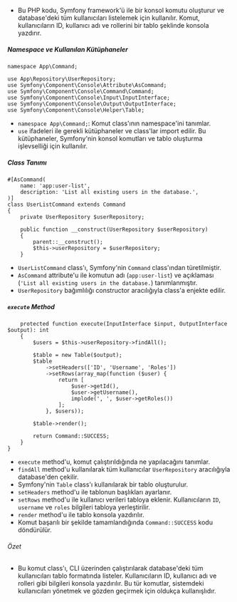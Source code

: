 + Bu PHP kodu, Symfony framework'ü ile bir konsol komutu oluşturur ve database'deki tüm kullanıcıları listelemek için kullanılır. Komut, kullanıcıların ID, kullanıcı adı ve rollerini bir tablo şeklinde konsola yazdırır.

##### Namespace ve Kullanılan Kütüphaneler
~~~~~~~
namespace App\Command;

use App\Repository\UserRepository;
use Symfony\Component\Console\Attribute\AsCommand;
use Symfony\Component\Console\Command\Command;
use Symfony\Component\Console\Input\InputInterface;
use Symfony\Component\Console\Output\OutputInterface;
use Symfony\Component\Console\Helper\Table;
~~~~~~~
+ `namespace App\Command;`: Komut class'ının namespace'ini tanımlar.
+ `use` ifadeleri ile gerekli kütüphaneler ve class'lar import edilir. Bu kütüphaneler, Symfony'nin konsol komutları ve tablo oluşturma işlevselliği için kullanılır.

##### Class Tanımı
~~~~~~~
#[AsCommand(
    name: 'app:user-list',
    description: 'List all existing users in the database.',
)]
class UserListCommand extends Command
{
    private UserRepository $userRepository;

    public function __construct(UserRepository $userRepository)
    {
        parent::__construct();
        $this->userRepository = $userRepository;
    }
~~~~~~~
+ `UserListCommand` class'ı, Symfony'nin `Command` class'ından türetilmiştir.
+ `AsCommand` attribute'u ile komutun adı (`app:user-list`) ve açıklaması (`'List all existing users in the database.`) tanımlanmıştır.
+ `UserRepository` bağımlılığı constructor aracılığıyla class'a enjekte edilir.

##### `execute` Method
~~~~~~~
    protected function execute(InputInterface $input, OutputInterface $output): int
    {
        $users = $this->userRepository->findAll();

        $table = new Table($output);
        $table
            ->setHeaders(['ID', 'Username', 'Roles'])
            ->setRows(array_map(function ($user) {
                return [
                    $user->getId(),
                    $user->getUsername(),
                    implode(', ', $user->getRoles())
                ];
            }, $users));

        $table->render();

        return Command::SUCCESS;
    }
}
~~~~~~~
+ `execute` method'u, komut çalıştırıldığında ne yapılacağını tanımlar.
+ `findAll` method'u kullanılarak tüm kullanıcılar `UserRepository` aracılığıyla database'den çekilir.
+ Symfony'nin `Table` class'ı kullanılarak bir tablo oluşturulur.
+ `setHeaders` method'u ile tablonun başlıkları ayarlanır.
+ `setRows` method'u ile kullanıcı verileri tabloya eklenir. Kullanıcıların `ID`, `username` ve `roles` bilgileri tabloya yerleştirilir.
+ `render` method'u ile tablo konsola yazdırılır.
+ Komut başarılı bir şekilde tamamlandığında `Command::SUCCESS` kodu döndürülür.

###### Özet
+ Bu komut class'ı, CLI üzerinden çalıştırılarak database'deki tüm kullanıcıları tablo formatında listeler. Kullanıcıların ID, kullanıcı adı ve rolleri gibi bilgileri konsola yazdırılır. Bu tür komutlar, sistemdeki kullanıcıları yönetmek ve gözden geçirmek için oldukça kullanışlıdır.
